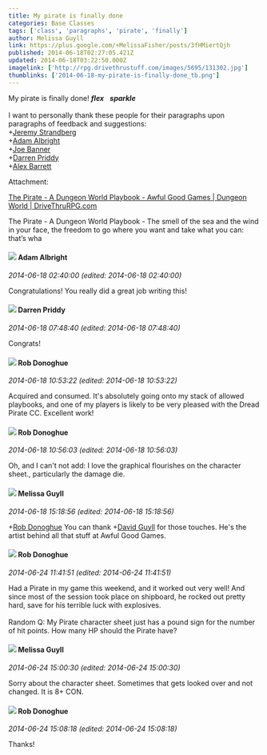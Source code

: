 ```yaml
---
title: My pirate is finally done
categories: Base Classes
tags: ['class', 'paragraphs', 'pirate', 'finally']
author: Melissa Guyll
link: https://plus.google.com/+MelissaFisher/posts/3fHMiertQjh
published: 2014-06-18T02:27:05.421Z
updated: 2014-06-18T03:22:50.000Z
imagelink: ['http://rpg.drivethrustuff.com/images/5695/131302.jpg']
thumblinks: ['2014-06-18-my-pirate-is-finally-done_tb.png']
---
```


My pirate is finally done! <b>*flex*</b>   <b>*sparkle*</b><br /><br />I want to personally thank these people for their paragraphs upon paragraphs of feedback and suggestions:<br /><span class="proflinkWrapper"><span class="proflinkPrefix">+</span><a class="proflink" href="https://plus.google.com/102595580176380683252" oid="102595580176380683252">Jeremy Strandberg</a></span> <br /><span class="proflinkWrapper"><span class="proflinkPrefix">+</span><a class="proflink" href="https://plus.google.com/105381716376176836916" oid="105381716376176836916">Adam Albright</a></span> <br /><span class="proflinkWrapper"><span class="proflinkPrefix">+</span><a class="proflink" href="https://plus.google.com/103619294696451727396" oid="103619294696451727396">Joe Banner</a></span> <br /><span class="proflinkWrapper"><span class="proflinkPrefix">+</span><a class="proflink" href="https://plus.google.com/105875318948666656289" oid="105875318948666656289">Darren Priddy</a></span> <br /><span class="proflinkWrapper"><span class="proflinkPrefix">+</span><a class="proflink" href="https://plus.google.com/112691303044362149162" oid="112691303044362149162">Alex Barrett</a></span> 


Attachment:

<a href='http://rpg.drivethrustuff.com/product/131302/The-Pirate--A-Dungeon-World-Playbook'>The Pirate - A Dungeon World Playbook - Awful Good Games | Dungeon World | DriveThruRPG.com</a>


The Pirate - A Dungeon World Playbook - The smell of the sea and the wind in your face, the freedom to go where you want and take what you can: that’s wha
<div id='comment z13cel1zfwbogzwsj232tznqwwi2znhas04'>
  <h4><img src='{{site.baseurl}}//images/avatars/105381716376176836916_photo.jpg'> Adam Albright</h4>
      <p><cite>2014-06-18 02:40:00 (edited: 2014-06-18 02:40:00)</cite></p>
        <p>Congratulations! You really did a great job writing this!</p>
</div>
        

<div id='comment z13cel1zfwbogzwsj232tznqwwi2znhas04'>
  <h4><img src='{{site.baseurl}}//images/avatars/105875318948666656289_photo.jpg'> Darren Priddy</h4>
      <p><cite>2014-06-18 07:48:40 (edited: 2014-06-18 07:48:40)</cite></p>
        <p>Congrats!</p>
</div>
        

<div id='comment z13cel1zfwbogzwsj232tznqwwi2znhas04'>
  <h4><img src='{{site.baseurl}}//images/avatars/104915224203075819082_photo.jpg'> Rob Donoghue</h4>
      <p><cite>2014-06-18 10:53:22 (edited: 2014-06-18 10:53:22)</cite></p>
        <p>Acquired and consumed. It&#39;s absolutely going onto my stack of allowed playbooks, and one of my players is likely to be very pleased with the Dread Pirate CC. Excellent work!</p>
</div>
        

<div id='comment z13cel1zfwbogzwsj232tznqwwi2znhas04'>
  <h4><img src='{{site.baseurl}}//images/avatars/104915224203075819082_photo.jpg'> Rob Donoghue</h4>
      <p><cite>2014-06-18 10:56:03 (edited: 2014-06-18 10:56:03)</cite></p>
        <p>Oh, and I can&#39;t not add: I love the graphical flourishes on the character sheet., particularly the damage die.</p>
</div>
        

<div id='comment z13cel1zfwbogzwsj232tznqwwi2znhas04'>
  <h4><img src='{{site.baseurl}}//images/avatars/104623400813415689503_photo.jpg'> Melissa Guyll</h4>
      <p><cite>2014-06-18 15:18:56 (edited: 2014-06-18 15:18:56)</cite></p>
        <p><span class="proflinkWrapper"><span class="proflinkPrefix">+</span><a class="proflink" href="https://plus.google.com/104915224203075819082" oid="104915224203075819082">Rob Donoghue</a></span> You can thank <span class="proflinkWrapper"><span class="proflinkPrefix">+</span><a class="proflink" href="https://plus.google.com/117134143142507309944" oid="117134143142507309944">David Guyll</a></span> for those touches. He&#39;s the artist behind all that stuff at Awful Good Games.</p>
</div>
        

<div id='comment z13cel1zfwbogzwsj232tznqwwi2znhas04'>
  <h4><img src='{{site.baseurl}}//images/avatars/104915224203075819082_photo.jpg'> Rob Donoghue</h4>
      <p><cite>2014-06-24 11:41:51 (edited: 2014-06-24 11:41:51)</cite></p>
        <p>Had a Pirate in my game this weekend, and it worked out very well! And since most of the session took place on shipboard, he rocked out pretty hard, save for his terrible luck with explosives. <br /><br />Random Q: My Pirate character sheet just has a pound sign for the number of hit points. How many HP should the Pirate have?</p>
</div>
        

<div id='comment z13cel1zfwbogzwsj232tznqwwi2znhas04'>
  <h4><img src='{{site.baseurl}}//images/avatars/104623400813415689503_photo.jpg'> Melissa Guyll</h4>
      <p><cite>2014-06-24 15:00:30 (edited: 2014-06-24 15:00:30)</cite></p>
        <p>Sorry about the character sheet. Sometimes that gets looked over and not changed. It is 8+ CON.</p>
</div>
        

<div id='comment z13cel1zfwbogzwsj232tznqwwi2znhas04'>
  <h4><img src='{{site.baseurl}}//images/avatars/104915224203075819082_photo.jpg'> Rob Donoghue</h4>
      <p><cite>2014-06-24 15:08:18 (edited: 2014-06-24 15:08:18)</cite></p>
        <p>Thanks!</p>
</div>
        
